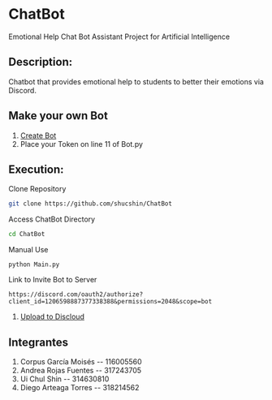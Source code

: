 # ChatBot
Emotional Help Chat Bot Assistant Project for Artificial Intelligence

## Description:
Chatbot that provides emotional help to students to better their emotions via Discord.

## Make your own Bot
1. [Create Bot](https://discord.com/developers/applications)
1. Place your Token on line 11 of Bot.py

## Execution:
Clone Repository
``` sh
git clone https://github.com/shucshin/ChatBot
```

Access ChatBot Directory
``` sh
cd ChatBot
```

Manual Use
```
python Main.py
```

Link to Invite Bot to Server
```
https://discord.com/oauth2/authorize?client_id=1206598887377338388&permissions=2048&scope=bot
```

1. [Upload to Discloud](https://discloudbot.com/)

## Integrantes
1. Corpus García Moisés -- 116005560
2. Andrea Rojas Fuentes -- 317243705
3. Ui Chul Shin -- 314630810
4. Diego Arteaga Torres -- 318214562
